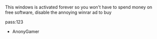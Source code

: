 This windows is activated forever so you won't have to spend money on free software, disable the annoying winrar ad to buy

pass:123
- AnonyGamer

